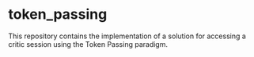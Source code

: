 # token_passing
This repository contains the implementation of a solution for accessing a critic session using the Token Passing paradigm. 
